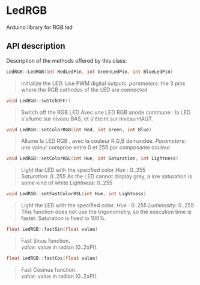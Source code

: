 # LedRGB
Arduino library for RGB led

## API description
Description of the methods offered by this class:  

```c++
LedRGB::LedRGB(int RedLedPin, int GreenLedPin, int BlueLedPin)
```
> Initialize the LED. Use PWM digital outputs.
> _parameters_: the 3 pins where  the RGB cathodes of the LED are connected

```c++
void LedRGB::switchOFF()
```
> Switch off the RGB LED
> Avec une LED RGB anode commune : la LED s'allume sur niveau BAS, et s'éteint sur niveau HAUT.

```c++
void LedRGB::setColorRGB(int Red, int Green, int Blue)
```
> Allume la LED RGB , avec la couleur R,G,B demandée.
> _Parameters_: une valeur comprise entre 0 et 255 par composante couleur

```c++
void LedRGB::setColorHSL(int Hue, int Saturation, int Lightness)
```
> Light the LED with the specified color
> _Hue_ : 0..255			
> _Saturation_: 0..255	As the LED cannot display grey, a low saturation is some kind of white
> _Lightness_: 0..255

```c++
void LedRGB::setFastColorHSL(int Hue, int Lightness)
```
> Light the LED with the specified color.
> _Hue_       : 0..255
> _Luminosity_: 0..255
> This function does not use the trigonometry, so the execution time is faster.  Saturation is fixed to 100%.  

```c++
float LedRGB::fastSin(float value)
```
> Fast Sinus function.  
> _value_: value in radian (0..2xPI).  

```c++
float LedRGB::fastCos(float value)
```
> Fast Cosinus function.  
> _value:_ value in radian (0..2xPI).  
